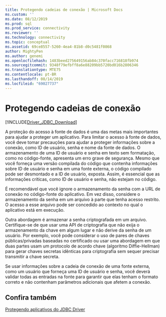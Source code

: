 ```yaml
---
title: Protegendo cadeias de conexão | Microsoft Docs
ms.custom: ''
ms.date: 08/12/2019
ms.prod: sql
ms.prod_service: connectivity
ms.reviewer: ''
ms.technology: connectivity
ms.topic: conceptual
ms.assetid: 69ce8557-5260-4ea4-81b8-d0c5481f0868
author: MightyPen
ms.author: genemi
ms.openlocfilehash: 1483beed275649156ab84c370facc716818fb974
ms.sourcegitcommit: 9348f79efbff8a6e88209bb5720bd016b2806346
ms.translationtype: MTE75
ms.contentlocale: pt-BR
ms.lasthandoff: 08/14/2019
ms.locfileid: "69027737"
---
```

# <a name="securing-connection-strings"></a>Protegendo cadeias de conexão

[!INCLUDE[Driver_JDBC_Download](../../includes/driver_jdbc_download.md)]

A proteção do acesso à fonte de dados é uma das metas mais importantes para ajudar a proteger um aplicativo. Para limitar o acesso à fonte de dados, você deve tomar precauções para ajudar a proteger informações sobre a conexão, como ID de usuário, senha e nome da fonte de dados. O armazenamento de uma ID de usuário e senha em texto sem formatação, como no código-fonte, apresenta um erro grave de segurança. Mesmo que você forneça uma versão compilada do código que contenha informações sobre ID de usuário e senha em uma fonte externa, o código compilado pode ser desmontado e a ID de usuário, exposta. Assim, é essencial que as informações críticas, como ID de usuário e senha, não estejam no código.

É recomendável que você ignore o armazenamento da senha com a URL de conexão no código-fonte do aplicativo. Em vez disso, considere o armazenamento da senha em um arquivo à parte que tenha acesso restrito. O acesso a esse arquivo pode ser concedido ao contexto no qual o aplicativo está em execução.

Outra abordagem é armazenar a senha criptografada em um arquivo. Certifique-se de que usar uma API de criptografia que não exija o armazenamento da chave em algum lugar e não derive da senha de um usuário. Por exemplo, você pode considerar o uso de pares de chaves públicas/privadas baseadas no certificado ou usar uma abordagem em que duas partes usam um protocolo de acordo chave (algoritmo Diffie-Hellman) para gerar chaves secretas idênticas para criptografia sem sequer precisar transmitir a chave secreta.

Se usar informações sobre a cadeia de conexão de uma fonte externa, como um usuário que forneça uma ID de usuário e senha, você deverá validar todas as entradas na fonte para garantir que elas tenham o formato correto e não contenham parâmetros adicionais que afetem a conexão.

## <a name="see-also"></a>Confira também

[Protegendo aplicativos do JDBC Driver](../../connect/jdbc/securing-jdbc-driver-applications.md)

